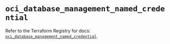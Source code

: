 # `oci_database_management_named_credential`

Refer to the Terraform Registry for docs: [`oci_database_management_named_credential`](https://registry.terraform.io/providers/hashicorp/oci/7.19.0/docs/resources/database_management_named_credential).
